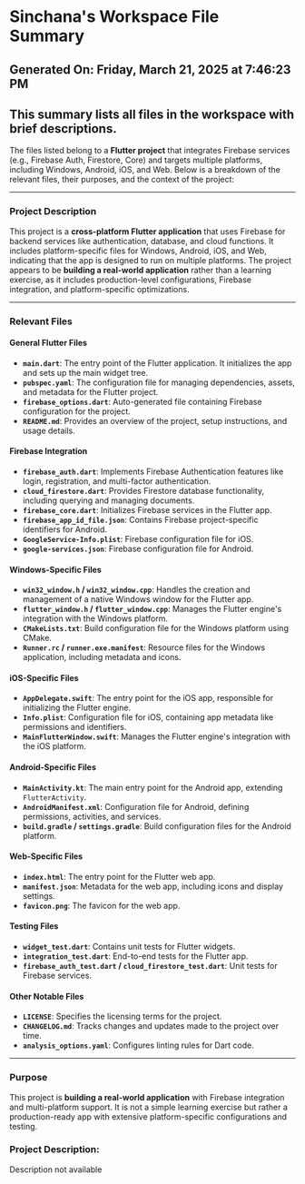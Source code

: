 # Sinchana's Workspace File Summary
## Generated On: Friday, March 21, 2025 at 7:46:23 PM
This summary lists all files in the workspace with brief descriptions.
---
The files listed belong to a **Flutter project** that integrates Firebase services (e.g., Firebase Auth, Firestore, Core) and targets multiple platforms, including Windows, Android, iOS, and Web. Below is a breakdown of the relevant files, their purposes, and the context of the project:

---

### **Project Description**
This project is a **cross-platform Flutter application** that uses Firebase for backend services like authentication, database, and cloud functions. It includes platform-specific files for Windows, Android, iOS, and Web, indicating that the app is designed to run on multiple platforms. The project appears to be **building a real-world application** rather than a learning exercise, as it includes production-level configurations, Firebase integration, and platform-specific optimizations.

---

### **Relevant Files**

#### **General Flutter Files**
- **`main.dart`**: The entry point of the Flutter application. It initializes the app and sets up the main widget tree.
- **`pubspec.yaml`**: The configuration file for managing dependencies, assets, and metadata for the Flutter project.
- **`firebase_options.dart`**: Auto-generated file containing Firebase configuration for the project.
- **`README.md`**: Provides an overview of the project, setup instructions, and usage details.

#### **Firebase Integration**
- **`firebase_auth.dart`**: Implements Firebase Authentication features like login, registration, and multi-factor authentication.
- **`cloud_firestore.dart`**: Provides Firestore database functionality, including querying and managing documents.
- **`firebase_core.dart`**: Initializes Firebase services in the Flutter app.
- **`firebase_app_id_file.json`**: Contains Firebase project-specific identifiers for Android.
- **`GoogleService-Info.plist`**: Firebase configuration file for iOS.
- **`google-services.json`**: Firebase configuration file for Android.

#### **Windows-Specific Files**
- **`win32_window.h` / `win32_window.cpp`**: Handles the creation and management of a native Windows window for the Flutter app.
- **`flutter_window.h` / `flutter_window.cpp`**: Manages the Flutter engine's integration with the Windows platform.
- **`CMakeLists.txt`**: Build configuration file for the Windows platform using CMake.
- **`Runner.rc` / `runner.exe.manifest`**: Resource files for the Windows application, including metadata and icons.

#### **iOS-Specific Files**
- **`AppDelegate.swift`**: The entry point for the iOS app, responsible for initializing the Flutter engine.
- **`Info.plist`**: Configuration file for iOS, containing app metadata like permissions and identifiers.
- **`MainFlutterWindow.swift`**: Manages the Flutter engine's integration with the iOS platform.

#### **Android-Specific Files**
- **`MainActivity.kt`**: The main entry point for the Android app, extending `FlutterActivity`.
- **`AndroidManifest.xml`**: Configuration file for Android, defining permissions, activities, and services.
- **`build.gradle` / `settings.gradle`**: Build configuration files for the Android platform.

#### **Web-Specific Files**
- **`index.html`**: The entry point for the Flutter web app.
- **`manifest.json`**: Metadata for the web app, including icons and display settings.
- **`favicon.png`**: The favicon for the web app.

#### **Testing Files**
- **`widget_test.dart`**: Contains unit tests for Flutter widgets.
- **`integration_test.dart`**: End-to-end tests for the Flutter app.
- **`firebase_auth_test.dart` / `cloud_firestore_test.dart`**: Unit tests for Firebase services.

#### **Other Notable Files**
- **`LICENSE`**: Specifies the licensing terms for the project.
- **`CHANGELOG.md`**: Tracks changes and updates made to the project over time.
- **`analysis_options.yaml`**: Configures linting rules for Dart code.

---

### **Purpose**
This project is **building a real-world application** with Firebase integration and multi-platform support. It is not a simple learning exercise but rather a production-ready app with extensive platform-specific configurations and testing. 
### Project Description:
 Description not available
